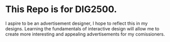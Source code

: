 # This Repo is for DIG2500.
I aspire to be an advertisement designer, I hope to reflect this in my designs.
Learning the fundamentals of interactive design will allow me to create more interesting and appealing advertisements for my comissioners.

